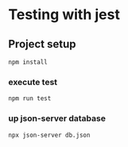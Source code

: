 # Testing with jest

## Project setup
```
npm install
```

### execute test
```
npm run test
```

### up json-server database
```
npx json-server db.json
```

